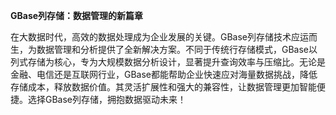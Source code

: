 **GBase列存储：数据管理的新篇章**

在大数据时代，高效的数据处理成为企业发展的关键。GBase列存储技术应运而生，为数据管理和分析提供了全新解决方案。不同于传统行存储模式，GBase以列式存储为核心，专为大规模数据分析设计，显著提升查询效率与压缩比。无论是金融、电信还是互联网行业，GBase都能帮助企业快速应对海量数据挑战，降低存储成本，释放数据价值。其灵活扩展性和强大的兼容性，让数据管理更加智能便捷。选择GBase列存储，拥抱数据驱动未来！